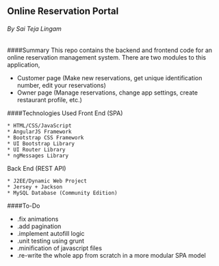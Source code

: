 ## Online Reservation Portal
###### By Sai Teja Lingam

####Summary
This repo contains the backend and frontend code for an online reservation management system. There are two modules to this application,
- Customer page (Make new reservations, get unique identification number, edit your reservations)
- Owner page (Manage reservations, change app settings, create restaurant profile, etc.)


####Technologies Used
 Front End (SPA)
 
    * HTML/CSS/JavaScript
    * AngularJS Framework
    * Bootstrap CSS Framework
    * UI Bootstrap Library
    * UI Router Library
    * ngMessages Library

 Back End (REST API)
 
    * J2EE/Dynamic Web Project
    * Jersey + Jackson
    * MySQL Database (Community Edition)

####To-Do
* .fix animations
* .add pagination
* .implement autofill logic
* .unit testing using grunt
* .minification of javascript files
* .re-write the whole app from scratch in a more modular SPA model
